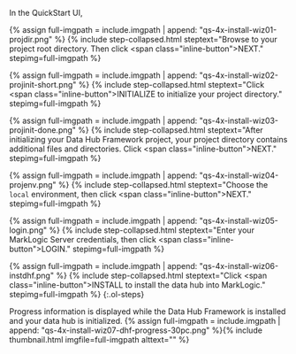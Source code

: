 In the QuickStart UI,


{% assign full-imgpath = include.imgpath | append: "qs-4x-install-wiz01-projdir.png" %}
{% include step-collapsed.html
   steptext="Browse to your project root directory. Then click <span class=\"inline-button\">NEXT</span>."
   stepimg=full-imgpath
%}


{% assign full-imgpath = include.imgpath | append: "qs-4x-install-wiz02-projinit-short.png" %}
{% include step-collapsed.html
   steptext="Click <span class=\"inline-button\">INITIALIZE</span> to initialize your project directory."
   stepimg=full-imgpath
%}


{% assign full-imgpath = include.imgpath | append: "qs-4x-install-wiz03-projinit-done.png" %}
{% include step-collapsed.html
   steptext="After initializing your Data Hub Framework project, your project directory contains additional files and directories. Click <span class=\"inline-button\">NEXT</span>."
   stepimg=full-imgpath
%}


{% assign full-imgpath = include.imgpath | append: "qs-4x-install-wiz04-projenv.png" %}
{% include step-collapsed.html
   steptext="Choose the <code>local</code> environment, then click <span class=\"inline-button\">NEXT</span>."
   stepimg=full-imgpath
%}


{% assign full-imgpath = include.imgpath | append: "qs-4x-install-wiz05-login.png" %}
{% include step-collapsed.html
   steptext="Enter your MarkLogic Server credentials, then click <span class=\"inline-button\">LOGIN</span>."
   stepimg=full-imgpath
%}


{% assign full-imgpath = include.imgpath | append: "qs-4x-install-wiz06-instdhf.png" %}
{% include step-collapsed.html
   steptext="Click <span class=\"inline-button\">INSTALL</span> to install the data hub into MarkLogic."
   stepimg=full-imgpath
%}
{:.ol-steps}


Progress information is displayed while the Data Hub Framework is installed and your data hub is initialized.
  {% assign full-imgpath = include.imgpath | append: "qs-4x-install-wiz07-dhf-progress-30pc.png" %}{% include thumbnail.html imgfile=full-imgpath alttext="" %}
